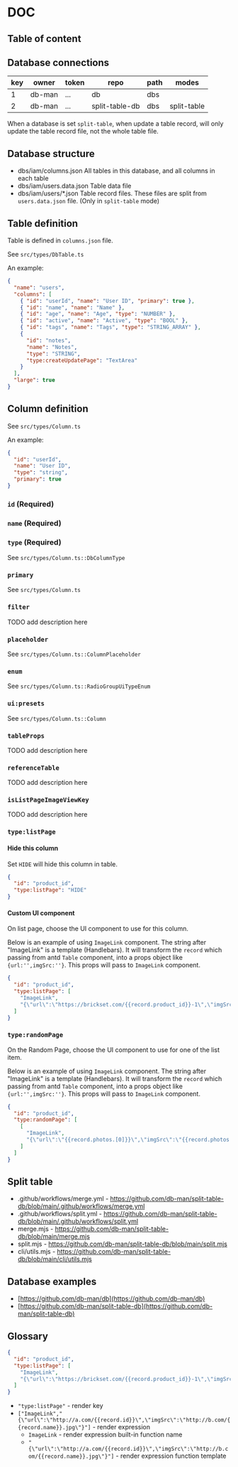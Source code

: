 # DOC

## Table of content

<!-- toc -->

## Database connections

| key | owner  | token | repo           | path | modes       |
| --- | ------ | ----- | -------------- | ---- | ----------- |
| 1   | db-man | ...   | db             | dbs  |             |
| 2   | db-man | ...   | split-table-db | dbs  | split-table |

When a database is set `split-table`, when update a table record, will only update the table record file, not the whole table file.

## Database structure

- dbs/iam/columns.json All tables in this database, and all columns in each table
- dbs/iam/users.data.json Table data file
- dbs/iam/users/\*.json Table record files. These files are split from `users.data.json` file. (Only in `split-table` mode)

## Table definition

Table is defined in `columns.json` file.

See `src/types/DbTable.ts`

An example:

```json
{
  "name": "users",
  "columns": [
    { "id": "userId", "name": "User ID", "primary": true },
    { "id": "name", "name": "Name" },
    { "id": "age", "name": "Age", "type": "NUMBER" },
    { "id": "active", "name": "Active", "type": "BOOL" },
    { "id": "tags", "name": "Tags", "type": "STRING_ARRAY" },
    {
      "id": "notes",
      "name": "Notes",
      "type": "STRING",
      "type:createUpdatePage": "TextArea"
    }
  ],
  "large": true
}
```

## Column definition

See `src/types/Column.ts`

An example:

```json
{
  "id": "userId",
  "name": "User ID",
  "type": "string",
  "primary": true
}
```

### `id` (Required)

### `name` (Required)

### `type` (Required)

See `src/types/Column.ts::DbColumnType`

### `primary`

See `src/types/Column.ts`

### `filter`

TODO add description here

### `placeholder`

See `src/types/Column.ts::ColumnPlaceholder`

### `enum`

See `src/types/Column.ts::RadioGroupUiTypeEnum`

### `ui:presets`

See `src/types/Column.ts::Column`

### `tableProps`

TODO add description here

### `referenceTable`

TODO add description here

### `isListPageImageViewKey`

TODO add description here

### `type:listPage`

#### Hide this column

Set `HIDE` will hide this column in table.

```json
{
  "id": "product_id",
  "type:listPage": "HIDE"
}
```

#### Custom UI component

On list page, choose the UI component to use for this column.

Below is an example of using `ImageLink` component. The string after "ImageLink" is a template (Handlebars).
It will transform the `record` which passing from antd `Table` component, into a props object like `{url:'',imgSrc:''}`.
This props will pass to `ImageLink` component.

```json
{
  "id": "product_id",
  "type:listPage": [
    "ImageLink",
    "{\"url\":\"https://brickset.com/{{record.product_id}}-1\",\"imgSrc\":\"https://img.brickset.com/{{record.product_id}}-1.jpg\"}"
  ]
}
```

### `type:randomPage`

On the Random Page, choose the UI component to use for one of the list item.

Below is an example of using `ImageLink` component. The string after "ImageLink" is a template (Handlebars).
It will transform the `record` which passing from antd `Table` component, into a props object like `{url:'',imgSrc:''}`.
This props will pass to `ImageLink` component.

```json
{
  "id": "product_id",
  "type:randomPage": [
    [
      "ImageLink",
      "{\"url\":\"{{record.photos.[0]}}\",\"imgSrc\":\"{{record.photos.[0]}}\"}"
    ]
  ]
}
```

## Split table

- .github/workflows/merge.yml - https://github.com/db-man/split-table-db/blob/main/.github/workflows/merge.yml
- .github/workflows/split.yml - https://github.com/db-man/split-table-db/blob/main/.github/workflows/split.yml
- merge.mjs - https://github.com/db-man/split-table-db/blob/main/merge.mjs
- split.mjs - https://github.com/db-man/split-table-db/blob/main/split.mjs
- cli/utils.mjs - https://github.com/db-man/split-table-db/blob/main/cli/utils.mjs

## Database examples

- [https://github.com/db-man/db](https://github.com/db-man/db)
- [https://github.com/db-man/split-table-db](https://github.com/db-man/split-table-db)

## Glossary

```json
{
  "id": "product_id",
  "type:listPage": [
    "ImageLink",
    "{\"url\":\"https://brickset.com/{{record.product_id}}-1\",\"imgSrc\":\"https://img.brickset.com/{{record.product_id}}-1.jpg\"}"
  ]
}
```

- `"type:listPage"` - render key
- `["ImageLink","{\"url\":\"http://a.com/{{record.id}}\",\"imgSrc\":\"http://b.com/{{record.name}}.jpg\"}"]` - render expression
  - `ImageLink` - render expression built-in function name
  - `"{\"url\":\"http://a.com/{{record.id}}\",\"imgSrc\":\"http://b.com/{{record.name}}.jpg\"}"]` - render expression function template
